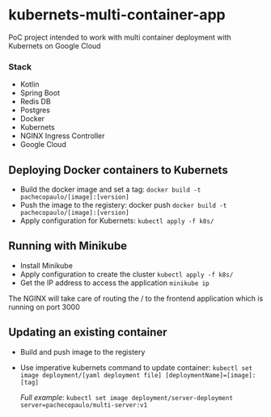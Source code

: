 # kubernets-multi-container-app

PoC project intended to work with multi container deployment with Kubernets on Google Cloud

### Stack
   * Kotlin
   * Spring Boot
   * Redis DB
   * Postgres
   * Docker
   * Kubernets
   * NGINX Ingress Controller
   * Google Cloud

## Deploying Docker containers to Kubernets 

* Build the docker image and set a tag: `docker build -t pachecopaulo/[image]:[version]`
* Push the image to the registery: docker push `docker build -t pachecopaulo/[image]:[version]`
* Apply configuration for Kubernets: `kubectl apply -f k8s/`

## Running with Minikube
* Install Minikube
* Apply configuration to create the cluster `kubectl apply -f k8s/`
* Get the IP address to access the application `minikube ip`

The NGINX will take care of routing the / to the frontend application which is running on port 3000

## Updating an existing container 
* Build and push image to the registery
* Use imperative kubernets command to update container: 
`kubectl set image deployment/[yaml deployment file] [deploymentName]=[image]:[tag]` 

  *Full example*: `kubectl set image deployment/server-deployment server=pachecopaulo/multi-server:v1`
